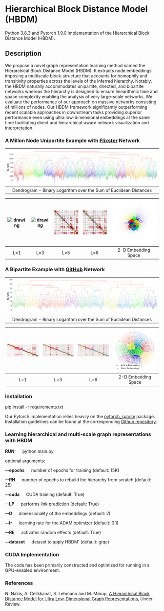 # Hierarchical Block Distance Model (HBDM)

Python 3.8.3 and Pytorch 1.9.0 implementation of the Hierarchical Block Distance Model (HBDM).

## Description

We propose a novel graph representation learning method named the Hierarchical Block Distance Model (HBDM). It extracts node embeddings imposing a multiscale block-structure that accounts for homophily and transitivity properties across the levels of the inferred hierarchy. Notably, the HBDM naturally accommodates unipartite, directed, and bipartite networks whereas the hierarchy is designed to ensure linearithmic time and space complexity enabling the analysis of very large-scale networks. We evaluate the performance of our approach on massive networks consisting of millions of nodes. Our HBDM framework significantly outperforming recent scalable approaches in downstream tasks providing superior performance even using ultra low-dimensional embeddings at the same time facilitating direct and hierarchical-aware network visualization and interpretation.


### A Millon Node Unipartite Example with [Flixster](http://konect.cc/networks/flixster/) Network 
| <img src="https://github.com/Nicknakis/HBDM/blob/gh-pages/docs/assets/flixster-1.png?raw=true" />   |
|:---:|
| Dendrogram - Binary Logarithm over the Sum of Euclidean Distances |

| <img src="https://github.com/Nicknakis/HBDM/blob/gh-pages/docs/assets/flixster_l=0-min.png?raw=true"  alt="drawing"  width="150"  />   | <img src="https://github.com/Nicknakis/HBDM/blob/gh-pages/docs/assets/flixster_l=2-min.png?raw=true"  alt="drawing"  width="150" />  | <img src="https://github.com/Nicknakis/HBDM/blob/gh-pages/docs/assets/flixster_l=4-min.png?raw=true"  alt="drawing"  width="150"  />  | <img src="https://github.com/Nicknakis/HBDM/blob/gh-pages/docs/assets/flixster_l=7-min.png?raw=true"  alt="drawing"  width="150"  />  | <img src="https://github.com/Nicknakis/HBDM/blob/gh-pages/docs/assets/flixsterscatter_re.png?raw=true"  alt="drawing"  width="250"  />  |
|:---:|:---:|:---:|:---:|:---:|
| L=1 | L=3| L=5 | L=8 | 2-D Embedding Space |


### A Bipartite Example with [GitHub](http://konect.cc/networks/github/) Network
| <img src="https://github.com/Nicknakis/HBDM/blob/gh-pages/docs/assets/github-1.png?raw=true"   />  |
|:---:|
| Dendrogram - Binary Logarithm over the Sum of Euclidean Distances |

| <img src="https://github.com/Nicknakis/HBDM/blob/gh-pages/docs/assets/github_l=0.png?raw=true"  alt="drawing"  width="220"  />   | <img src="https://github.com/Nicknakis/HBDM/blob/gh-pages/docs/assets/github_l=2.png?raw=true"  alt="drawing"  width="220"  />  | <img src="https://github.com/Nicknakis/HBDM/blob/gh-pages/docs/assets/github_l=5.png?raw=true"  alt="drawing"  width="220"  />  |  <img src="https://github.com/Nicknakis/HBDM/blob/gh-pages/docs/assets/githubscatter_re.png?raw=true"  alt="drawing"  width="250" />  |
|:---:|:---:|:---:|:---:|
| L=1 | L=3| L=6 | 2-D Embedding Space |

### Installation
pip install -r requirements.txt

Our Pytorch implementation relies heavily on the [pytorch_sparse](https://github.com/rusty1s/pytorch_sparse) package. Installation guidelines can be found at the corresponding [Github repository](https://github.com/rusty1s/pytorch_sparse).

### Learning hierarchical and multi-scale graph representations with HBDM
**RUN:** &emsp; python main.py

optional arguments:

**--epochs**  &emsp;  number of epochs for training (default: 15K)

**--RH**    &emsp;    number of epochs to rebuild the hierarchy from scratch (default: 25)

**--cuda**  &emsp;    CUDA training (default: True)

**--LP**   &emsp;     performs link prediction (default: True)

**--D**   &emsp;      dimensionality of the embeddings (default: 2)

**--lr**   &emsp;     learning rate for the ADAM optimizer (default: 0.1)

**--RE**   &emsp;     activates random effects (default: True)

**--dataset** &emsp;  dataset to apply HBDM' (default: grqc)

### CUDA Implementation

The code has been primarily constructed and optimized for running in a GPU-enabled environment.

### References
N. Nakis, A. Celikkanat, S. Lehmann and M. Mørup, [A Hierarchical Block Distance Model for Ultra Low-Dimensional Graph Representations](https://openreview.net/pdf?id=U-GB_gONqbo), Under Review.
